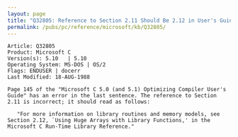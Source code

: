 ```yaml
---
layout: page
title: "Q32805: Reference to Section 2.11 Should Be 2.12 in User's Guide"
permalink: /pubs/pc/reference/microsoft/kb/Q32805/
---
```


	Article: Q32805
	Product: Microsoft C
	Version(s): 5.10   | 5.10
	Operating System: MS-DOS | OS/2
	Flags: ENDUSER | docerr
	Last Modified: 18-AUG-1988
	
	Page 145 of the "Microsoft C 5.0 (and 5.1) Optimizing Compiler User's
	Guide" has an error in the last sentence. The reference to Section
	2.11 is incorrect; it should read as follows:
	
	   "For more information on library routines and memory models, see
	Section 2.12, `Using Huge Arrays with Library Functions,' in the
	Microsoft C Run-Time Library Reference."
